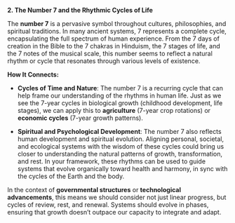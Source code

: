  **2. The Number 7 and the Rhythmic Cycles of Life**

The **number 7** is a pervasive symbol throughout cultures, philosophies, and spiritual traditions. In many ancient systems, 7 represents a complete cycle, encapsulating the full spectrum of human experience. From the 7 days of creation in the Bible to the 7 chakras in Hinduism, the 7 stages of life, and the 7 notes of the musical scale, this number seems to reflect a natural rhythm or cycle that resonates through various levels of existence.

 **How It Connects:**

- **Cycles of Time and Nature**: The number 7 is a recurring cycle that can help frame our understanding of the rhythms in human life. Just as we see the 7-year cycles in biological growth (childhood development, life stages), we can apply this to **agriculture** (7-year crop rotations) or **economic cycles** (7-year growth patterns).
    
- **Spiritual and Psychological Development**: The number 7 also reflects human development and spiritual evolution. Aligning personal, societal, and ecological systems with the wisdom of these cycles could bring us closer to understanding the natural patterns of growth, transformation, and rest. In your framework, these rhythms can be used to guide systems that evolve organically toward health and harmony, in sync with the cycles of the Earth and the body.
    

In the context of **governmental structures** or **technological advancements**, this means we should consider not just linear progress, but cycles of review, rest, and renewal. Systems should evolve in phases, ensuring that growth doesn’t outpace our capacity to integrate and adapt.